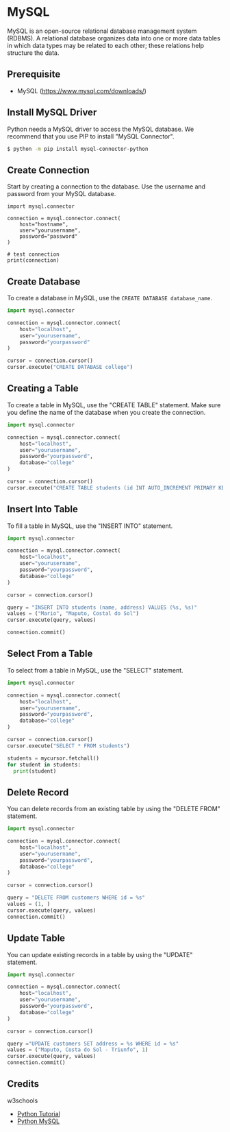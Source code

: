 # MySQL

MySQL is an open-source relational database management system (RDBMS). 
A relational database organizes data into one or more data tables in which data types may be related to each other; these relations help structure the data. 

## Prerequisite
- MySQL (https://www.mysql.com/downloads/)

## Install MySQL Driver

Python needs a MySQL driver to access the MySQL database.
We recommend that you use PIP to install "MySQL Connector".

```sh
$ python -m pip install mysql-connector-python
```

## Create Connection
Start by creating a connection to the database.
Use the username and password from your MySQL database.

```PY
import mysql.connector

connection = mysql.connector.connect(
    host="hostname",
    user="yourusername",
    password="password"
)

# test connection
print(connection)
```

## Create Database
To create a database in MySQL, use the `CREATE DATABASE database_name`.

```py
import mysql.connector

connection = mysql.connector.connect(
    host="localhost",
    user="yourusername",
    password="yourpassword"
)

cursor = connection.cursor()
cursor.execute("CREATE DATABASE college")
```

## Creating a Table

To create a table in MySQL, use the "CREATE TABLE" statement.
Make sure you define the name of the database when you create the connection.

```py
import mysql.connector

connection = mysql.connector.connect(
    host="localhost",
    user="yourusername",
    password="yourpassword",
    database="college"
)

cursor = connection.cursor()
cursor.execute("CREATE TABLE students (id INT AUTO_INCREMENT PRIMARY KEY, name VARCHAR(255), address VARCHAR(255))")
```
## Insert Into Table
To fill a table in MySQL, use the "INSERT INTO" statement.
```py
import mysql.connector

connection = mysql.connector.connect(
    host="localhost",
    user="yourusername",
    password="yourpassword",
    database="college"
)

cursor = connection.cursor()

query = "INSERT INTO students (name, address) VALUES (%s, %s)"
values = ("Mario", "Maputo, Costal do Sol")
cursor.execute(query, values)

connection.commit()
```

## Select From a Table

To select from a table in MySQL, use the "SELECT" statement.
```py
import mysql.connector

connection = mysql.connector.connect(
    host="localhost",
    user="yourusername",
    password="yourpassword",
    database="college"
)

cursor = connection.cursor()
cursor.execute("SELECT * FROM students")

students = mycursor.fetchall()
for student in students:
  print(student)
```
## Delete Record
You can delete records from an existing table by using the "DELETE FROM" statement.

```py
import mysql.connector

connection = mysql.connector.connect(
    host="localhost",
    user="yourusername",
    password="yourpassword",
    database="college"
)

cursor = connection.cursor()

query = "DELETE FROM customers WHERE id = %s"
values = (1, )
cursor.execute(query, values)
connection.commit()
```

## Update Table
You can update existing records in a table by using the "UPDATE" statement.

```py
import mysql.connector

connection = mysql.connector.connect(
    host="localhost",
    user="yourusername",
    password="yourpassword",
    database="college"
)

cursor = connection.cursor()

query ="UPDATE customers SET address = %s WHERE id = %s"
values = ("Maputo, Costa do Sol - Triunfo", 1)
cursor.execute(query, values)
connection.commit()
```

## Credits

w3schools
- <a href="https://www.w3schools.com/python/default.asp" target="_blank">Python Tutorial</a>
- <a href="https://www.w3schools.com/python/python_mysql_getstarted.asp" target="_blank">Python MySQL</a>